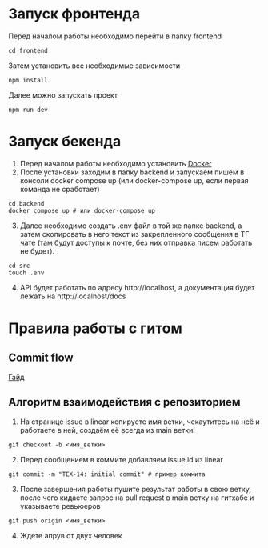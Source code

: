 # Запуск фронтенда
Перед началом работы необходимо перейти в папку frontend
```
cd frontend
```
Затем установить все необходимые зависимости
```
npm install
```
Далее можно запускать проект
```
npm run dev
```
# Запуск бекенда
1. Перед началом работы необходимо установить [Docker]("https://www.docker.com/products/docker-desktop/")
2. После установки заходим в папку backend и запускаем пишем в консоли docker compose up (или docker-compose up, если первая команда не сработает)
```
cd backend
docker compose up # или docker-compose up
```
3. Далее необходимо создать .env файл в той же папке backend, а затем скопировать в него текст из закрепленного сообщения в ТГ чате (там будут доступы к почте, без них отправка писем работать не будет).
```
cd src
touch .env
```
4. API будет работать по адресу http://localhost, а документация будет лежать на http://localhost/docs

# Правила работы с гитом
## Commit flow
[Гайд](https://sphenoid-editorial-afa.notion.site/Git-Flow-bce1e8a417114a11aee0a8d11feb0ddf)
## Алгоритм взаимодействия с репозиторием
1. На странице issue в linear копируете имя ветки, чекаутитесь на неё и работаете в ней, создаём её всегда из main ветки!
```
git checkout -b <имя_ветки>
```
2. Перед сообщением в коммите добавляем issue id из linear
```
git commit -m "TEX-14: initial commit" # пример коммита
```
3. После завершения работы пушите результат работы в свою ветку, после чего кидаете запрос на pull request в main ветку на гитхабе и указываете ревьюеров 
```
git push origin <имя_ветки>
```
4. Ждете апрув от двух человек
